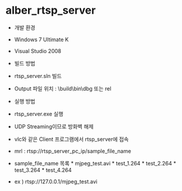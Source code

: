 # alber_rtsp_server

* 개발 환경
 * Windows 7 Ultimate K
 * Visual Studio 2008
 
* 빌드 방법
 * rtsp_server.sln 빌드
 * Output 파일 위치 : \\build\\bin\\dbg 또는 rel
 
* 실행 방법
 * rtsp_server.exe 실행
  * UDP Streaming이므로 방화벽 해제 
 * vlc와 같은 Client 프로그램에서 rtsp_server에 접속
  * mrl : rtsp://rtsp_server_pc_ip/sample_file_name
   * sample_file_name 목록
    * mjpeg_test.avi
    * test_1.264
    * test_2.264
    * test_3.264
    * test_4.264
   * ex ) rtsp://127.0.0.1/mjpeg_test.avi